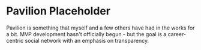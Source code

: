 
# Pavilion Placeholder

Pavilion is something that myself and a few others have had in the works for a bit. MVP development hasn't officially begun - but the goal is a career-centric social network with an emphasis on transparency. 

